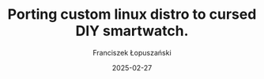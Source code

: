 ---
author: "Franciszek Łopuszański"
title: "Porting custom linux distro to cursed DIY smartwatch."
date: "2025-02-27"
---